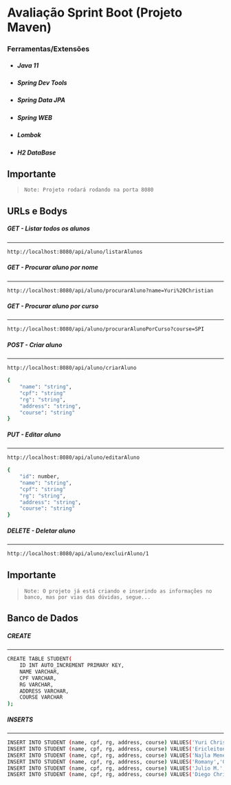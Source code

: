 # Avaliação Sprint Boot (Projeto Maven)
### Ferramentas/Extensões

- ##### Java 11
- ##### Spring Dev Tools
- ##### Spring Data JPA
- ##### Spring WEB
- ##### Lombok
- ##### H2 DataBase

## Importante

> `Note: Projeto rodará rodando na porta 8080`

## URLs e Bodys

##### GET - Listar todos os alunos
----
```sh
http://localhost:8080/api/aluno/listarAlunos
```
##### GET - Procurar aluno por nome
----
```sh
http://localhost:8080/api/aluno/procurarAluno?name=Yuri%20Christian
```
##### GET - Procurar aluno por curso
----
```sh
http://localhost:8080/api/aluno/procurarAlunoPorCurso?course=SPI
```
##### POST - Criar aluno
----
```sh
http://localhost:8080/api/aluno/criarAluno
```
```sh
{
	"name": "string",
	"cpf": "string"
	"rg": "string",
	"address": "string",
	"course": "string"
}
```
##### PUT - Editar aluno
----
```sh
http://localhost:8080/api/aluno/editarAluno
```
```sh
{
    "id": number,
	"name": "string",
	"cpf": "string"
	"rg": "string",
	"address": "string",
	"course": "string"
}
```
##### DELETE - Deletar aluno
----
```sh
http://localhost:8080/api/aluno/excluirAluno/1
```

## Importante

> `Note: O projeto já está criando e inserindo as informações no banco, mas por vias das dúvidas, segue...`
## Banco de Dados 

##### CREATE
----
```sh
CREATE TABLE STUDENT(
    ID INT AUTO_INCREMENT PRIMARY KEY,
    NAME VARCHAR,
    CPF VARCHAR,
    RG VARCHAR,
    ADDRESS VARCHAR,
    COURSE VARCHAR
);
```

##### INSERTS
----
```sh
INSERT INTO STUDENT (name, cpf, rg, address, course) VALUES('Yuri Christian','00000000000','000000000','Qualquer um','SPI')
INSERT INTO STUDENT (name, cpf, rg, address, course) VALUES('Ericleiton Macedo','00000000000','000000000','Qualquer um','SPI')
INSERT INTO STUDENT (name, cpf, rg, address, course) VALUES('Najla Menezes','00000000000','000000000','Qualquer um','Recursos Humanos')
INSERT INTO STUDENT (name, cpf, rg, address, course) VALUES('Romany','00000000000','000000000','Qualquer um','Engenharia')
INSERT INTO STUDENT (name, cpf, rg, address, course) VALUES('Julio M.','00000000000','000000000','Qualquer um','Sistema de Informação')
INSERT INTO STUDENT (name, cpf, rg, address, course) VALUES('Diego Christenson','00000000000','000000000','Qualquer um','DBA')
```
